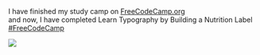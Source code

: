 I have finished my study camp on <a href="https://www.freecodecamp.org/" style>FreeCodeCamp.org</a><br>
and now, I have completed Learn Typography by Building a Nutrition Label <a href="https://www.freecodecamp.org/learn/2022/responsive-web-design/learn-intermediate-css-by-building-a-cat-painting" style>#FreeCodeCamp</a>

<a href="https://www.freecodecamp.org/learn/2022/responsive-web-design/#learn-accessibility-by-building-a-quiz"><img src="p.png"></a>
